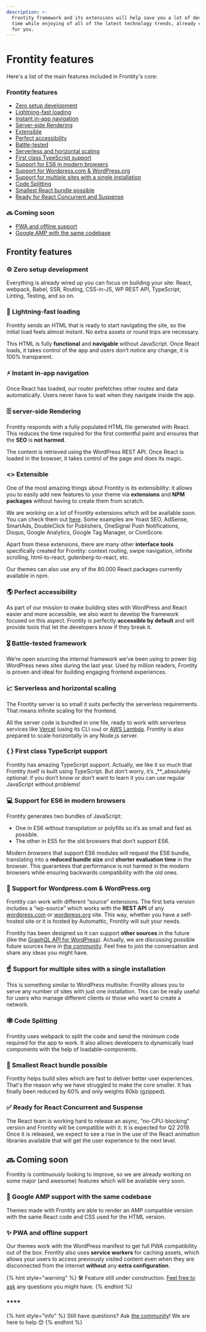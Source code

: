 ```yaml
---
description: >-
  Frontity framework and its extensions will help save you a lot of development
  time while enjoying of all of the latest technology trends, already configured
  for you.
---
```


# Frontity features

Here's a list of the main features included in Frontity's core:

### **Frontity features**

* [Zero setup development](frontity-features.md#zero-setup-development)
* [Lightning-fast loading](frontity-features.md#lightning-fast-loading)
* [Instant in-app navigation](frontity-features.md#instant-in-app-navigation)
* [Server-side Rendering](frontity-features.md#server-side-rendering)
* [Extensible](frontity-features.md#less-than-greater-than-extensible)
* [Perfect accessibility](frontity-features.md#perfect-accessibility)
* [Battle-tested](frontity-features.md#battle-tested-framework)
* [Serverless and horizontal scaling](frontity-features.md#serverless-and-horizontal-scaling)
* [First class TypeScript support](frontity-features.md#first-class-typescript-support)
* [Support for ES6 in modern browsers](frontity-features.md#support-for-es6-in-modern-browsers)
* [Support for Wordpress.com & WordPress.org](frontity-features.md#support-for-wordpress-com-and-wordpress-org)
* [Support for multiple sites with a single installation](frontity-features.md#support-for-multiple-sites-with-a-single-installation)
* [Code Splitting](frontity-features.md#code-splitting)
* [Smallest React bundle possible](frontity-features.md#smallest-react-bundle-possible)
* [Ready for React Concurrent and Suspense](frontity-features.md#ready-for-react-concurrent-and-suspense)

### 🔜 Coming soon

* [PWA and offline support](frontity-features.md#pwa-and-offline-support)
* [Google AMP with the same codebase](frontity-features.md#google-amp-support-with-the-same-codebase)

## Frontity features

### ⚙ Zero setup development

Everything is already wired up you can focus on building your site: React, webpack, Babel, SSR, Routing, CSS-in-JS, WP REST API, TypeScript, Linting, Testing, and so on.

### 🚀 **Lightning-fast loading**

Frontity sends an HTML that is ready to start navigating the site, so the initial load feels almost instant. No extra assets or round trips are necessary.

This HTML is fully **functional** and **navigable** without JavaScript. Once React loads, it takes control of the app and users don’t notice any change, it is 100% transparent.

### ⚡️ Instant in-app navigation

Once React has loaded, our router prefetches other routes and data automatically. Users never have to wait when they navigate inside the app.

### 🗄 server-side Rendering

Frontity responds with a fully populated HTML file generated with React. This reduces the time required for the first contentful paint and ensures that the **SEO** is **not harmed**.

The content is retrieved using the WordPress REST API. Once React is loaded in the browser, it takes control of the page and does its magic.

### &lt;&gt; Extensible

One of the most amazing things about Frontity is its extensibility: it allows you to easily add new features to your theme via **extensions** and **NPM packages** without having to create them from scratch.

We are working on a lot of Frontity extensions which will be available soon. You can check them out [here](https://github.com/frontity/gitbook-docs/tree/a6a79476ae299fdebf52cf13ddeaca9ede179f24/docs/frontity-features/extensions.md). Some examples are Yoast SEO, AdSense, SmartAds, DoubleClick for Publishers, OneSignal Push Notifications, Disqus, Google Analytics, Google Tag Manager, or ComScore.

Apart from these extensions, there are many other **interface tools** specifically created for Frontity: context routing, swipe navigation, infinite scrolling, html-to-react, gutenberg-to-react, etc.

Our themes can also use any of the 80.000 React packages currently available in npm.


### 🌎 Perfect accessibility

As part of our mission to make building sites with WordPress and React easier and more accessible, we also want to develop the framework focused on this aspect. Frontity is perfectly **accessible by default** and will provide tools that let the developers know if they break it.

### 🎖 Battle-tested framework

We’re open sourcing the internal framework we’ve been using to power big WordPress news sites during the last year. Used by million readers, Frontity is proven and ideal for building engaging frontend experiences.

### 📈 Serverless and horizontal scaling

The Frontity server is so small it suits perfectly the serverless requirements. That means infinite scaling for the frontend.

All the server code is bundled in one file, ready to work with serverless services like [Vercel](https://vercel.com/docs) \(using its CLI `now`\) or [AWS Lambda](https://aws.amazon.com/es/lambda/). Frontity is also prepared to scale horizontally in any Node.js server.

### {  } First class TypeScript support

Frontity has amazing TypeScript support. Actually, we like it so much that Frontity itself is built using TypeScript. But don’t worry, it’s \_\*\*\_absolutely optional: if you don’t know or don’t want to learn it you can use regular JavaScript without problems!

### **💻 Support for ES6 in modern browsers**

Frontity generates two bundles of JavaScript:

* One in ES6 without transpilation or polyfills so it’s as small and fast as possible. 
* The other in ES5 for the old browsers that don’t support ES6.

Modern browsers that support ES6 modules will request the ES6 bundle, translating into a **reduced bundle size** and **shorter evaluation time** in the browser. This guarantees that performance is not harmed in the modern browsers while ensuring backwards compatibility with the old ones.

### 🔗 Support for Wordpress.com & WordPress.org

Frontity can work with different “source” extensions. The first beta version includes a “wp-source” which works with the **REST API** of any [wordpress.com](https://developer.wordpress.com/docs/api/) or [wordpress.org](https://developer.wordpress.org/rest-api/) site. This way, whether you have a self-hosted site or it is hosted by Automattic, Frontity will suit your needs.

Frontity has been designed so it can support **other sources** in the future \(like the [GraphQL API for WordPress](https://www.wpgraphql.com/)\). Actually, we are discussing possible future sources here in [the community](https://community.frontity.org/t/potential-supported-sources/18/3). Feel free to join the conversation and share any ideas you might have.

### ☝️ Support for multiple sites with a single installation

This is something similar to WordPress multisite: Frontity allows you to serve any number of sites with just one installation. This can be really useful for users who manage different clients or those who want to create a network.

### 🕸 Code Splitting

Frontity uses webpack to split the code and send the minimum code required for the app to work. It also allows developers to dynamically load components with the help of loadable-components.

### **🌱 Smallest React bundle possible**

Frontity helps build sites which are fast to deliver better user experiences. That's the reason why we have struggled to make the core smaller. It has finally been reduced by 60% and only weights 60kb \(gzipped\).

### **✅ Ready for React Concurrent and Suspense**

The React team is working hard to release an async, “no-CPU-blocking” version and Frontity will be compatible with it. It is expected for Q2 2019. Once it is released, we expect to see a rise in the use of the React animation libraries available that will get the user experience to the next level.

## 🔜 Coming soon

Frontity is continuously looking to improve, so we are already working on some major \(and awesome\) features which will be available very soon.

### 📱 Google AMP support with the same codebase

Themes made with Frontity are able to render an AMP compatible version with the same React code and CSS used for the HTML version.

### ✨ PWA and offline support

Our themes work with the WordPress manifest to get full PWA compatibility out of the box. Frontity also uses **service workers** for caching assets, which allows your users to access previously visited content even when they are disconnected from the internet **without** any **extra configuration**.

{% hint style="warning" %}
🛠 Feature still under construction. [Feel free to ask](https://community.frontity.org/) any questions you might have.
{% endhint %}

### \*\*\*\*

{% hint style="info" %}
Still have questions? Ask [the community](https://community.frontity.org/)! We are here to help 😊
{% endhint %}

